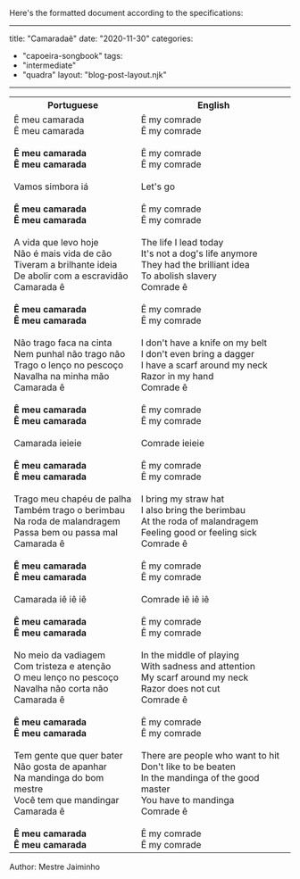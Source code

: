 Here's the formatted document according to the specifications:

---
title: "Camaradaê"
date: "2020-11-30"
categories: 
  - "capoeira-songbook"
tags: 
  - "intermediate"
  - "quadra"
layout: "blog-post-layout.njk"
---

<table class="capoeira-table">
    <tr class="header-row">
        <th>Portuguese</th>
        <th>English</th>
    </tr>
    <tr>
        <td>Ê meu camarada<br>Ê meu camarada<br><br><strong>Ê meu camarada<br>Ê meu camarada</strong><br><br>Vamos simbora iá<br><br><strong>Ê meu camarada<br>Ê meu camarada</strong><br><br>A vida que levo hoje<br>Não é mais vida de cão<br>Tiveram a brilhante ideia<br>De abolir com a escravidão<br>Camarada ê<br><br><strong>Ê meu camarada<br>Ê meu camarada</strong><br><br>Não trago faca na cinta<br>Nem punhal não trago não<br>Trago o lenço no pescoço<br>Navalha na minha mão<br>Camarada ê<br><br><strong>Ê meu camarada<br>Ê meu camarada</strong><br><br>Camarada ieieie<br><br><strong>Ê meu camarada<br>Ê meu camarada</strong><br><br>Trago meu chapéu de palha<br>Também trago o berimbau<br>Na roda de malandragem<br>Passa bem ou passa mal<br>Camarada ê<br><br><strong>Ê meu camarada<br>Ê meu camarada</strong><br><br>Camarada iê iê iê<br><br><strong>Ê meu camarada<br>Ê meu camarada</strong><br><br>No meio da vadiagem<br>Com tristeza e atenção<br>O meu lenço no pescoço<br>Navalha não corta não<br>Camarada ê<br><br><strong>Ê meu camarada<br>Ê meu camarada</strong><br><br>Tem gente que quer bater<br>Não gosta de apanhar<br>Na mandinga do bom mestre<br>Você tem que mandingar<br>Camarada ê<br><br><strong>Ê meu camarada<br>Ê meu camarada</strong></td>
        <td>Ê my comrade<br>Ê my comrade<br><br>Ê my comrade<br>Ê my comrade<br><br>Let's go<br><br>Ê my comrade<br>Ê my comrade<br><br>The life I lead today<br>It's not a dog's life anymore<br>They had the brilliant idea<br>To abolish slavery<br>Comrade ê<br><br>Ê my comrade<br>Ê my comrade<br><br>I don't have a knife on my belt<br>I don't even bring a dagger<br>I have a scarf around my neck<br>Razor in my hand<br>Comrade ê<br><br>Ê my comrade<br>Ê my comrade<br><br>Comrade ieieie<br><br>Ê my comrade<br>Ê my comrade<br><br>I bring my straw hat<br>I also bring the berimbau<br>At the roda of malandragem<br>Feeling good or feeling sick<br>Comrade ê<br><br>Ê my comrade<br>Ê my comrade<br><br>Comrade iê iê iê<br><br>Ê my comrade<br>Ê my comrade<br><br>In the middle of playing<br>With sadness and attention<br>My scarf around my neck<br>Razor does not cut<br>Comrade ê<br><br>Ê my comrade<br>Ê my comrade<br><br>There are people who want to hit<br>Don't like to be beaten<br>In the mandinga of the good master<br>You have to mandinga<br>Comrade ê<br><br>Ê my comrade<br>Ê my comrade</td>
    </tr>
</table>

<figcaption>
Author: Mestre Jaiminho
</figcaption>
